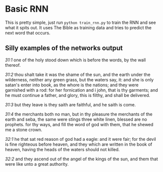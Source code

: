 # Basic RNN

This is pretty simple, just run `python train_rnn.py` to train the RNN and see what it spits out. It uses The Bible as training data and tries to predict the next word that occurs.

## Silly examples of the networks output

*31:1* one of the holy stood down which is before the words, by the wall thereof.

*31:2* thou shalt take it was the shame of the sun, and the earth under the wilderness, neither any green grass, but the waters say, it: and she is only satan's enter into book, as the whore is the nations; and they were garnished with a rod: for her fornication and i john, that is thy garments; and he must continue a father, and glory, this is filthy, and shall be delivered.

*31:3* but they leave is they saith are faithful, and he saith is come.

*31:4* the merchants both no man, but in thy pleasure the merchants of the earth and seba, the same were stings three white linen, blessed are no prophets. for thy ways, and fill the word of god with them, that he shewed me a stone crown.

*32:1* he that sat red reason of god had a eagle: and it were fair; for the devil is fine righteous before heaven, and they which are written in the book of heaven, having the heads of the waters should not killed.

*32:2* and they ascend out of the angel of the kings of the sun, and them that were like unto a great authority.
